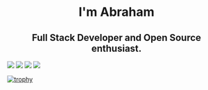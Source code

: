 <a align="center">

# I'm Abraham
## Full Stack Developer and Open Source enthusiast.
[![](https://img.shields.io/static/v1?label=Sponsor&message=anubra266&style=for-the-badge&color=blue)](https://patreon.com/anubra266)
![](https://img.shields.io/github/stars/anubra266?logo=github&style=for-the-badge)
![](https://img.shields.io/github/followers/anubra266?color=blue&logo=github&logoColor=green&style=for-the-badge)
[![](https://img.shields.io/twitter/follow/anubra266?color=blue&logo=twitter&style=for-the-badge)](https://twitter.com/anubra266)

[![trophy](https://github-profile-trophy.vercel.app/?username=anubra266&theme=dracula)](https://github.com/anubra266)

</a>

